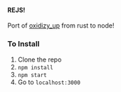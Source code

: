 #### REJS!

Port of [oxidizy_up](https://github.com/selfup/oxidizy_up) from rust to node!

### To Install
1. Clone the repo
2. `npm install`
3. `npm start`
4. Go to `localhost:3000`
